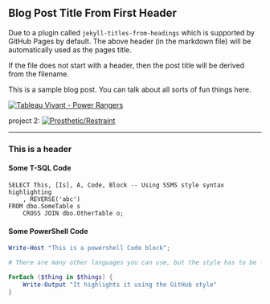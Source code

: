 ## Blog Post Title From First Header

Due to a plugin called `jekyll-titles-from-headings` which is supported by GitHub Pages by default. The above header (in the markdown file) will be automatically used as the pages title.

If the file does not start with a header, then the post title will be derived from the filename.

This is a sample blog post. You can talk about all sorts of fun things here.

[![Tableau Vivant - Power Rangers](https://img.https://www.youtube.com/watch?v=7k8Z1vl6tEE.jpg)](https://www.youtube.com/watch?v=7k8Z1vl6tEE "Tableau Vivant - Power Rangers")

project 2: [![Prosthetic/Restraint](https://i9.ytimg.com/vi/QH6tchHyUH0/mq1.jpg?sqp=CJyt8pkG&rs=AOn4CLDJwYcyYkP_BgXnCFuZJrOyIolEKg)](https://youtu.be/QH6tchHyUH0 "Restraint/Prosthetic 4D Project")


---

### This is a header

#### Some T-SQL Code

```tsql
SELECT This, [Is], A, Code, Block -- Using SSMS style syntax highlighting
    , REVERSE('abc')
FROM dbo.SomeTable s
    CROSS JOIN dbo.OtherTable o;
```

#### Some PowerShell Code

```powershell
Write-Host "This is a powershell Code block";

# There are many other languages you can use, but the style has to be loaded first

ForEach ($thing in $things) {
    Write-Output "It highlights it using the GitHub style"
}
```
